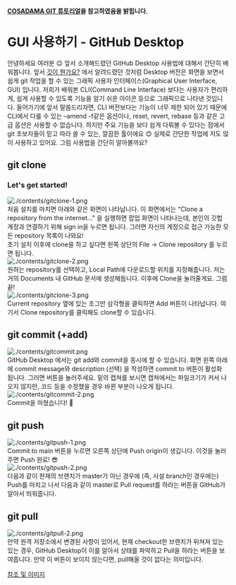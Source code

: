 **[COSADAMA GIT 튜토리얼](https://github.com/Team-COSADAMA/2021-Curriculum/blob/main/GitHub-Guides/gui-githubdesktop.md)을 참고하였음을 밝힙니다.**

# GUI 사용하기 - GitHub Desktop

안녕하세요 여러분 😉 앞서 소개해드렸던 GitHub Desktop 사용법에 대해서 간단히 배워봅니다. 앞서 [깃이 뭔가요?](https://www.notion.so/7f89fd577d53467aa0815043abf581d5) 에서 알려드렸던 것처럼 Desktop 버전은 화면을 보면서 쉽게 git 작업을 할 수 있는 그래픽 사용자 인터페이스(Graphical User Interface, GUI) 입니다. 저희가 배워본 CLI(Command Line Interface) 보다는 사용자가 편리하게, 쉽게 사용할 수 있도록 기능을 알기 쉬운 아이콘 등으로 그래픽으로 나타낸 것입니다. 들어가기에 앞서 말씀드리자면, CLI 버전보다는 기능이 너무 제한 되어 있기 때문에 CLI에서 다룰 수 있는 –amend -f같은 옵션이나, reset, revert, rebase 등과 같은 고급 옵션은 사용할 수 없습니다. 하지만 주요 기능을 보다 쉽게 다뤄볼 수 있다는 점에서 git 초보자들이 믿고 따라 쓸 수 있는, 깔끔한 툴이에요 😊 실제로 간단한 작업에 저도 많이 사용하고 있어요. 그럼 사용법을 간단히 알아볼까요?

## git clone

### Let's get started!

![./contents/gitclone-1.png](https://github.com/Team-COSADAMA/2021-Curriculum/raw/main/GitHub-Guides/contents/gitclone-1.png)  
처음 설치를 마치면 아래와 같은 화면이 나타납니다. 이 화면에서는 “Clone a repository from the internet…" 을 실행하면 팝업 화면이 나타나는데, 본인의 깃헙 계정과 연결하기 위해 sign in을 누르면 됩니다. 그러면 자신의 계정으로 접근 가능한 모든 repository 목록이 나와요!  
초기 설치 이후에 clone을 하고 싶다면 왼쪽 상단의 File → Clone repository 를 누르면 됩니다.  
![./contents/gitclone-2.png](https://github.com/Team-COSADAMA/2021-Curriculum/raw/main/GitHub-Guides/contents/gitclone-2.png)  
원하는 repository를 선택하고, Local Path에 다운로드할 위치를 지정해줍니다. 저는 거의 Documents 내 GitHub 문서에 생성해둡니다. 이후에 Clone을 눌러줄게요. 그럼 끝!  
![./contents/gitclone-3.png](https://github.com/Team-COSADAMA/2021-Curriculum/raw/main/GitHub-Guides/contents/gitclone-3.png)  
Current repository 옆에 있는 조그만 삼각형을 클릭하면 Add 버튼이 나타납니다. 여기서 Clone repository를 클릭해도 clone할 수 있습니다.

## git commit (+add)

![./contents/gitcommit.png](https://github.com/Team-COSADAMA/2021-Curriculum/raw/main/GitHub-Guides/contents/gitcommit.png)  
GitHub Desktop 에서는 git add와 commit을 동시에 할 수 있습니다. 화면 왼쪽 아래에 commit message와 description (선택) 을 작성하면 commit to 버튼이 활성화 됩니다. 그러면 버튼을 눌러주세요. 밑의 캡쳐를 보시면 캡쳐에서는 파일크기가 커서 나오지 않지만, 코드 등을 수정했을 경우 바뀐 부분이 나오게 됩니다.  
![./contents/gitcommit-2.png](https://github.com/Team-COSADAMA/2021-Curriculum/raw/main/GitHub-Guides/contents/gitcommit-2.png)  
Commit을 마쳤습니다! 🤗

## git push

![./contents/gitpush-1.png](https://github.com/Team-COSADAMA/2021-Curriculum/raw/main/GitHub-Guides/contents/gitpush-1.png)  
Commit to main 버튼을 누르면 오른쪽 상단에 Push origin이 생깁니다. 이것을 눌러주면 Push 완료! 😎  
![./contents/gitpush-2.png](https://github.com/Team-COSADAMA/2021-Curriculum/raw/main/GitHub-Guides/contents/gitpush-2.png)  
다음과 같이 현재의 브랜치가 master가 아닌 경우에 (즉, 사설 branch인 경우에는) Push를 마치고 나서 다음과 같이 master로 Pull request를 하라는 버튼을 GitHub가 알아서 띄워줍니다.

## git pull

![./contents/gitpull-2.png](https://github.com/Team-COSADAMA/2021-Curriculum/raw/main/GitHub-Guides/contents/gitpull-2.png)  
만약 원격 저장소에서 변경된 사항이 있어서, 현재 checkout한 브랜치가 뒤쳐져 있는 있는 경우, GitHub Desktop이 이를 알아서 상태를 파악하고 Pull을 하라는 버튼을 보여줍니다. 만약 이 버튼이 보이지 않는다면, pull해올 것이 없다는 의미입니다.

[참조 및 이미지](https://engineering-skcc.github.io/github%20pages/github-pages-desktop/)

